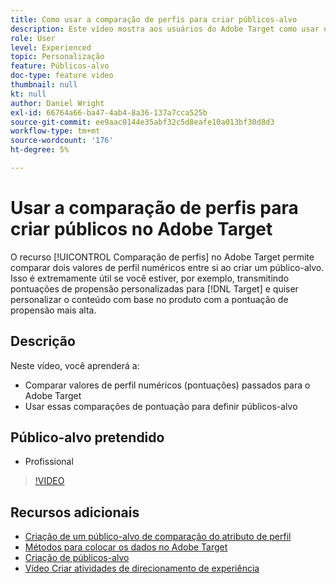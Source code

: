 ```yaml
---
title: Como usar a comparação de perfis para criar públicos-alvo
description: Este vídeo mostra aos usuários do Adobe Target como usar o recurso Comparação de perfis para comparar dois valores de perfil numéricos entre si ao criar um público-alvo.
role: User
level: Experienced
topic: Personalização
feature: Públicos-alvo
doc-type: feature video
thumbnail: null
kt: null
author: Daniel Wright
exl-id: 66764a66-ba47-4ab4-8a36-137a7cca525b
source-git-commit: ee9aac0144e35abf32c5d8eafe10a013bf30d8d3
workflow-type: tm+mt
source-wordcount: '176'
ht-degree: 5%

---
```


# Usar a comparação de perfis para criar públicos no Adobe Target

O recurso [!UICONTROL Comparação de perfis] no Adobe Target permite comparar dois valores de perfil numéricos entre si ao criar um público-alvo. Isso é extremamente útil se você estiver, por exemplo, transmitindo pontuações de propensão personalizadas para [!DNL Target] e quiser personalizar o conteúdo com base no produto com a pontuação de propensão mais alta.

## Descrição

Neste vídeo, você aprenderá a:

* Comparar valores de perfil numéricos (pontuações) passados para o Adobe Target
* Usar essas comparações de pontuação para definir públicos-alvo

## Público-alvo pretendido

* Profissional

>[!VIDEO](https://video.tv.adobe.com/v/23218/?quality=12)

## Recursos adicionais

* [Criação de um público-alvo de comparação do atributo de perfil](https://docs.adobe.com/content/help/en/target/using/audiences/create-audiences/creating-a-profile-attribute-comparison-audience.html)
* [Métodos para colocar os dados no Adobe Target](https://docs.adobe.com/content/help/en/target/using/implement-target/before-implement/methods/methods-to-get-data-into-target.html)
* [Criação de públicos-alvo](https://docs.adobe.com/content/help/en/target/using/audiences/create-audiences/create-audience.html)
* [Vídeo Criar atividades de direcionamento de experiência](../activities/create-experience-targeting-activities.md)
